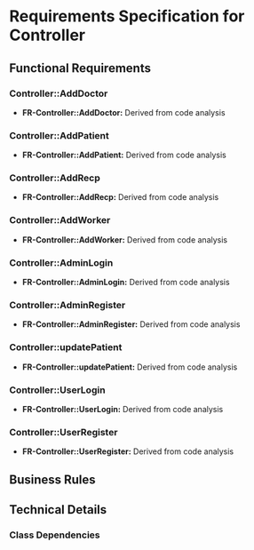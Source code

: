 # Requirements Specification for Controller

## Functional Requirements

### Controller::AddDoctor
- **FR-Controller::AddDoctor:** Derived from code analysis
### Controller::AddPatient
- **FR-Controller::AddPatient:** Derived from code analysis
### Controller::AddRecp
- **FR-Controller::AddRecp:** Derived from code analysis
### Controller::AddWorker
- **FR-Controller::AddWorker:** Derived from code analysis
### Controller::AdminLogin
- **FR-Controller::AdminLogin:** Derived from code analysis
### Controller::AdminRegister
- **FR-Controller::AdminRegister:** Derived from code analysis
### Controller::updatePatient
- **FR-Controller::updatePatient:** Derived from code analysis
### Controller::UserLogin
- **FR-Controller::UserLogin:** Derived from code analysis
### Controller::UserRegister
- **FR-Controller::UserRegister:** Derived from code analysis

## Business Rules


## Technical Details

### Class Dependencies
